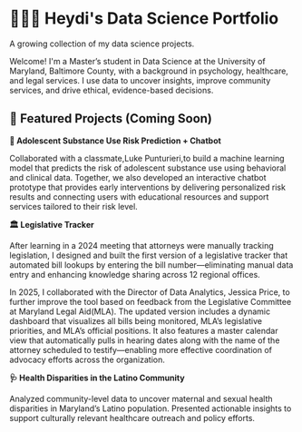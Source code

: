# 👩🏽‍💻 Heydi's Data Science Portfolio
A growing collection of my data science projects.

Welcome! I'm a Master’s student in Data Science at the University of Maryland, Baltimore County, with a background in psychology, healthcare, and legal services. I use data to uncover insights, improve community services, and drive ethical, evidence-based decisions.

## 🌟 Featured Projects (Coming Soon)

**🧠 Adolescent Substance Use Risk Prediction + Chatbot**

Collaborated with a classmate,Luke Punturieri,to build a machine learning model that predicts the risk of adolescent substance use using behavioral and clinical data. Together, we also developed an interactive chatbot prototype that provides early interventions by delivering personalized risk results and connecting users with educational resources and support services tailored to their risk level.

**🏛️ Legislative Tracker**

After learning in a 2024 meeting that attorneys were manually tracking legislation, I designed and built the first version of a legislative tracker that automated bill lookups by entering the bill number—eliminating manual data entry and enhancing knowledge sharing across 12 regional offices.

In 2025, I collaborated with the Director of Data Analytics, Jessica Price, to further improve the tool based on feedback from the Legislative Committee at Maryland Legal Aid(MLA). The updated version includes a dynamic dashboard that visualizes all bills being monitored, MLA’s legislative priorities, and MLA’s official positions. It also features a master calendar view that automatically pulls in hearing dates along with the name of the attorney scheduled to testify—enabling more effective coordination of advocacy efforts across the organization.

**🩺 Health Disparities in the Latino Community**

Analyzed community-level data to uncover maternal and sexual health disparities in Maryland’s Latino population. Presented actionable insights to support culturally relevant healthcare outreach and policy efforts.


